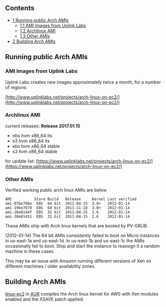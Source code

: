 ## Contents

*   [1 Running public Arch AMIs](#Running_public_Arch_AMIs)
    *   [1.1 AMI Images from Uplink Labs](#AMI_Images_from_Uplink_Labs)
    *   [1.2 Archlinux AMI](#Archlinux_AMI)
    *   [1.3 Other AMIs](#Other_AMIs)
*   [2 Building Arch AMIs](#Building_Arch_AMIs)

## Running public Arch AMIs

### AMI Images from Uplink Labs

Uplink Labs creates new images approximately twice a month, for a number of regions:

[http://www.uplinklabs.net/projects/arch-linux-on-ec2/](http://www.uplinklabs.net/projects/arch-linux-on-ec2/)

### Archlinux AMI

current releases: **Release 2017.01.15**

*   ebs hvm x86_64 lts
*   s3 hvm x86_64 lts
*   ebs hvm x86_64 stable
*   s3 hvm x86_64 stable

for update list: [https://www.uplinklabs.net/projects/arch-linux-on-ec2/](https://www.uplinklabs.net/projects/arch-linux-on-ec2/)

### Other AMIs

Verified working public arch linux AMIs are below

```
AMI          Store Build   Release     Kernel Last verified
ami-07be766e  EBS  64 bit  2011-04-15  3.0+   2012-01-14    
ami-19be7670  EBS  64 bit  2011-11-18  3.0+   2012-01-14    
ami-26e8144f  EBS  32 bit  2011-04-15  2.6    2012-01-14    
ami-38e81451  EBS  32 bit  2011-04-15  2.6    2012-01-14    

```

These AMIs ship with Arch linux kernels that are booted by PV-GRUB.

(2012-01-14) The 64 bit AMIs consistently failed to boot on Micro instances in us-east-1a and us-east-1d. In us-east-1b and us-east-1c the AMIs occasionally fail to boot. Stop and start the instance to reassign it a random machine in these cases.

This may be an issue with Amazon running different versions of Xen on different machines / older availability zones.

## Building Arch AMIs

[linux-ec2](https://aur.archlinux.org/packages/linux-ec2/) in [AUR](/index.php/AUR "AUR") compiles the Arch linux kernel for AWS with Xen modules enabled and the XSAVE patch applied.